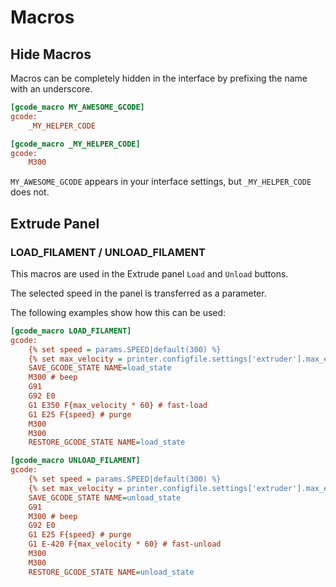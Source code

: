 # Macros

## Hide Macros

Macros can be completely hidden in the interface by prefixing the name with an underscore.

```ini
[gcode_macro MY_AWESOME_GCODE]
gcode:
    _MY_HELPER_CODE

[gcode_macro _MY_HELPER_CODE]
gcode:
    M300
```

`MY_AWESOME_GCODE` appears in your interface settings, but `_MY_HELPER_CODE` does not.

## Extrude Panel

### LOAD_FILAMENT / UNLOAD_FILAMENT

This macros are used in the Extrude panel `Load` and `Unload` buttons.

The selected speed in the panel is transferred as a parameter.

The following examples show how this can be used:

```ini
[gcode_macro LOAD_FILAMENT]
gcode:
    {% set speed = params.SPEED|default(300) %}
    {% set max_velocity = printer.configfile.settings['extruder'].max_extrude_only_velocity %}
    SAVE_GCODE_STATE NAME=load_state
    M300 # beep
    G91
    G92 E0
    G1 E350 F{max_velocity * 60} # fast-load
    G1 E25 F{speed} # purge
    M300
    M300
    RESTORE_GCODE_STATE NAME=load_state
```

```ini
[gcode_macro UNLOAD_FILAMENT]
gcode:
    {% set speed = params.SPEED|default(300) %}
    {% set max_velocity = printer.configfile.settings['extruder'].max_extrude_only_velocity %}
    SAVE_GCODE_STATE NAME=unload_state
    G91
    M300 # beep
    G92 E0
    G1 E25 F{speed} # purge
    G1 E-420 F{max_velocity * 60} # fast-unload
    M300
    M300
    RESTORE_GCODE_STATE NAME=unload_state
```
